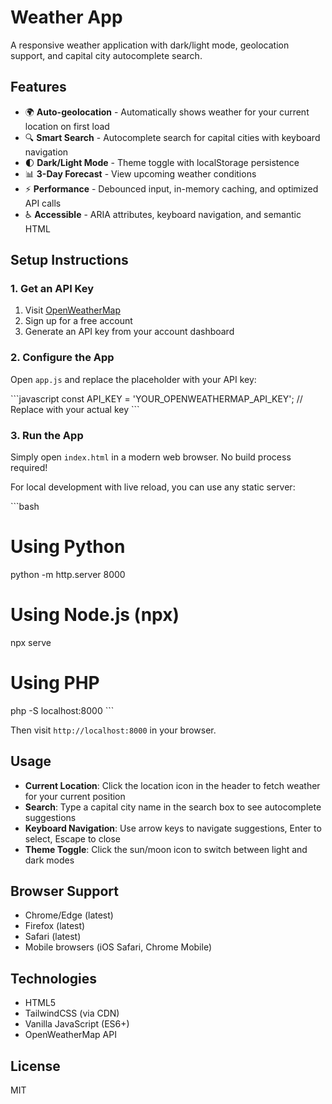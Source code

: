 # Weather App

A responsive weather application with dark/light mode, geolocation support, and capital city autocomplete search.

## Features

- 🌍 **Auto-geolocation** - Automatically shows weather for your current location on first load
- 🔍 **Smart Search** - Autocomplete search for capital cities with keyboard navigation
- 🌓 **Dark/Light Mode** - Theme toggle with localStorage persistence
- 📊 **3-Day Forecast** - View upcoming weather conditions
- ⚡ **Performance** - Debounced input, in-memory caching, and optimized API calls
- ♿ **Accessible** - ARIA attributes, keyboard navigation, and semantic HTML

## Setup Instructions

### 1. Get an API Key

1. Visit [OpenWeatherMap](https://openweathermap.org/api)
2. Sign up for a free account
3. Generate an API key from your account dashboard

### 2. Configure the App

Open `app.js` and replace the placeholder with your API key:

\`\`\`javascript
const API_KEY = 'YOUR_OPENWEATHERMAP_API_KEY'; // Replace with your actual key
\`\`\`

### 3. Run the App

Simply open `index.html` in a modern web browser. No build process required!

For local development with live reload, you can use any static server:

\`\`\`bash
# Using Python
python -m http.server 8000

# Using Node.js (npx)
npx serve

# Using PHP
php -S localhost:8000
\`\`\`

Then visit `http://localhost:8000` in your browser.

## Usage

- **Current Location**: Click the location icon in the header to fetch weather for your current position
- **Search**: Type a capital city name in the search box to see autocomplete suggestions
- **Keyboard Navigation**: Use arrow keys to navigate suggestions, Enter to select, Escape to close
- **Theme Toggle**: Click the sun/moon icon to switch between light and dark modes

## Browser Support

- Chrome/Edge (latest)
- Firefox (latest)
- Safari (latest)
- Mobile browsers (iOS Safari, Chrome Mobile)

## Technologies

- HTML5
- TailwindCSS (via CDN)
- Vanilla JavaScript (ES6+)
- OpenWeatherMap API

## License

MIT
